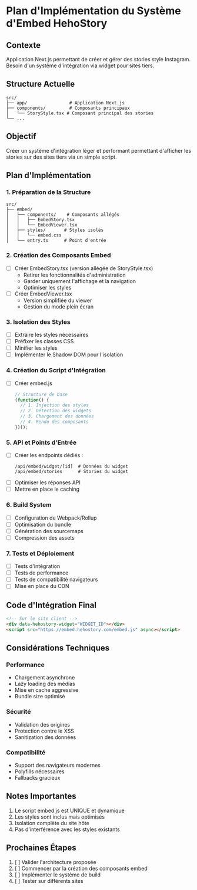# Plan d'Implémentation du Système d'Embed HehoStory

## Contexte
Application Next.js permettant de créer et gérer des stories style Instagram. Besoin d'un système d'intégration via widget pour sites tiers.

## Structure Actuelle
```
src/
├── app/                # Application Next.js
├── components/         # Composants principaux
│   └── StoryStyle.tsx # Composant principal des stories
└── ...
```

## Objectif
Créer un système d'intégration léger et performant permettant d'afficher les stories sur des sites tiers via un simple script.

## Plan d'Implémentation

### 1. Préparation de la Structure
```
src/
├── embed/
│   ├── components/    # Composants allégés
│   │   ├── EmbedStory.tsx
│   │   └── EmbedViewer.tsx
│   ├── styles/       # Styles isolés
│   │   └── embed.css
│   └── entry.ts      # Point d'entrée
```

### 2. Création des Composants Embed
- [ ] Créer EmbedStory.tsx (version allégée de StoryStyle.tsx)
  - Retirer les fonctionnalités d'administration
  - Garder uniquement l'affichage et la navigation
  - Optimiser les styles
- [ ] Créer EmbedViewer.tsx
  - Version simplifiée du viewer
  - Gestion du mode plein écran

### 3. Isolation des Styles
- [ ] Extraire les styles nécessaires
- [ ] Préfixer les classes CSS
- [ ] Minifier les styles
- [ ] Implémenter le Shadow DOM pour l'isolation

### 4. Création du Script d'Intégration
- [ ] Créer embed.js
  ```javascript
  // Structure de base
  (function() {
    // 1. Injection des styles
    // 2. Détection des widgets
    // 3. Chargement des données
    // 4. Rendu des composants
  })();
  ```

### 5. API et Points d'Entrée
- [ ] Créer les endpoints dédiés :
  ```
  /api/embed/widget/[id]  # Données du widget
  /api/embed/stories      # Stories du widget
  ```
- [ ] Optimiser les réponses API
- [ ] Mettre en place le caching

### 6. Build System
- [ ] Configuration de Webpack/Rollup
- [ ] Optimisation du bundle
- [ ] Génération des sourcemaps
- [ ] Compression des assets

### 7. Tests et Déploiement
- [ ] Tests d'intégration
- [ ] Tests de performance
- [ ] Tests de compatibilité navigateurs
- [ ] Mise en place du CDN

## Code d'Intégration Final
```html
<!-- Sur le site client -->
<div data-hehostory-widget="WIDGET_ID"></div>
<script src="https://embed.hehostory.com/embed.js" async></script>
```

## Considérations Techniques

### Performance
- Chargement asynchrone
- Lazy loading des médias
- Mise en cache aggressive
- Bundle size optimisé

### Sécurité
- Validation des origines
- Protection contre le XSS
- Sanitization des données

### Compatibilité
- Support des navigateurs modernes
- Polyfills nécessaires
- Fallbacks gracieux

## Notes Importantes
1. Le script embed.js est UNIQUE et dynamique
2. Les styles sont inclus mais optimisés
3. Isolation complète du site hôte
4. Pas d'interférence avec les styles existants

## Prochaines Étapes
1. [ ] Valider l'architecture proposée
2. [ ] Commencer par la création des composants embed
3. [ ] Implémenter le système de build
4. [ ] Tester sur différents sites 